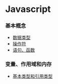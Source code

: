 # Javascript

### 基本概念

* [数据类型](./基本概念/数据类型.md)
* [操作符](./基本概念/操作符.md)
* [语句、函数](./基本概念/语句和函数.md)

### 变量、作用域和内存

* [基本类型和引用类型](./变量作用域和内存/基本类型和引用类型.md)